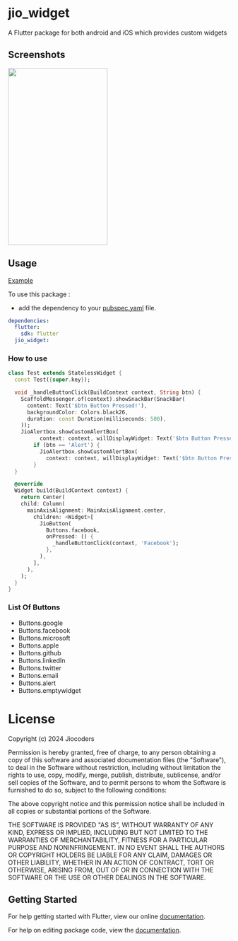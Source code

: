# jio_widget

A Flutter package for both android and iOS which provides custom widgets

## Screenshots

<img src="https://raw.githubusercontent.com/JioCoders/jio_widget/main/example/screenshots/ss12.jpeg" height="400em" width="225em" />

## Usage

[Example](https://github.com/JioCoders/jio_widget/blob/main/example/lib/main.dart)

To use this package :

- add the dependency to your [pubspec.yaml](https://github.com/JioCoders/jio_widget/blob/main/pubspec.yaml) file.

```yaml
dependencies:
  flutter:
    sdk: flutter
  jio_widget:
```

### How to use

```dart
class Test extends StatelessWidget {
  const Test({super.key});

  void _handleButtonClick(BuildContext context, String btn) {
    ScaffoldMessenger.of(context).showSnackBar(SnackBar(
      content: Text('$btn Button Pressed!'),
      backgroundColor: Colors.black26,
      duration: const Duration(milliseconds: 500),
    ));
    JioAlertbox.showCustomAlertBox(
          context: context, willDisplayWidget: Text('$btn Button Pressed!'));
        if (btn == 'Alert') {
          JioAlertbox.showCustomAlertBox(
            context: context, willDisplayWidget: Text('$btn Button Pressed!'));
        }
  }

  @override
  Widget build(BuildContext context) {
    return Center(
    child: Column(
      mainAxisAlignment: MainAxisAlignment.center,
        children: <Widget>[
          JioButton(
            Buttons.facebook,
            onPressed: () {
              _handleButtonClick(context, 'Facebook');
            },
          ),
        ],
      ),
    );
  }
}

```

### List Of Buttons

- Buttons.google
- Buttons.facebook
- Buttons.microsoft
- Buttons.apple
- Buttons.github
- Buttons.linkedIn
- Buttons.twitter
- Buttons.email
- Buttons.alert
- Buttons.emptywidget

# License

Copyright (c) 2024 Jiocoders

Permission is hereby granted, free of charge, to any person obtaining a copy
of this software and associated documentation files (the "Software"), to deal
in the Software without restriction, including without limitation the rights
to use, copy, modify, merge, publish, distribute, sublicense, and/or sell
copies of the Software, and to permit persons to whom the Software is
furnished to do so, subject to the following conditions:

The above copyright notice and this permission notice shall be included in all
copies or substantial portions of the Software.

THE SOFTWARE IS PROVIDED "AS IS", WITHOUT WARRANTY OF ANY KIND, EXPRESS OR
IMPLIED, INCLUDING BUT NOT LIMITED TO THE WARRANTIES OF MERCHANTABILITY,
FITNESS FOR A PARTICULAR PURPOSE AND NONINFRINGEMENT. IN NO EVENT SHALL THE
AUTHORS OR COPYRIGHT HOLDERS BE LIABLE FOR ANY CLAIM, DAMAGES OR OTHER
LIABILITY, WHETHER IN AN ACTION OF CONTRACT, TORT OR OTHERWISE, ARISING FROM,
OUT OF OR IN CONNECTION WITH THE SOFTWARE OR THE USE OR OTHER DEALINGS IN THE
SOFTWARE.

## Getting Started

For help getting started with Flutter, view our online [documentation](https://flutter.io/).

For help on editing package code, view the [documentation](https://flutter.io/developing-packages/).

